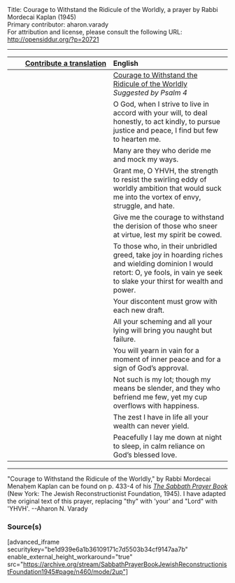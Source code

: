 <html>
<head></head>
<body>
Title: Courage to Withstand the Ridicule of the Worldly, a prayer by Rabbi Mordecai Kaplan (1945)<br />
Primary contributor: aharon.varady<br />
For attribution and license, please consult the following URL: <a href="http://opensiddur.org/?p=20721">http://opensiddur.org/?p=20721</a>
<p />
<hr />

<table style="margin-left: auto;margin-right: auto;" class="draggable">
<thead><tr><th id="x" style="text-align: right;"><a href="/contributing/upload/">Contribute a translation</a></th><th style="text-align: left;">English</th></tr></thead>
<tbody>
<tr><td style="vertical-align:top;" width="46%">
<div class="liturgy"><span lang="he">

</span></div></td>
 
<td style="vertical-align:top;" width="53%">
<div class="english">
<u>Courage to Withstand the Ridicule of the Worldly</u>
<em>Suggested by Psalm 4</em>
</div></td></tr>


<tr><td style="vertical-align:top;" width="46%">
<div class="liturgy"><span lang="he">

</span></div></td>
 
<td style="vertical-align:top;" width="53%">
<div class="english">
O God, 
when I strive to live 
in accord with your will, 
to deal honestly, 
to act kindly, 
to pursue justice and peace, 
I find but few to hearten me.
</div></td></tr>


<tr><td style="vertical-align:top;" width="46%">
<div class="liturgy"><span lang="he">

</span></div></td>
 
<td style="vertical-align:top;" width="53%">
<div class="english">
Many are they 
who deride me 
and mock my ways.
</div></td></tr>


<tr><td style="vertical-align:top;" width="46%">
<div class="liturgy"><span lang="he">

</span></div></td>
 
<td style="vertical-align:top;" width="53%">
<div class="english">
Grant me, O YHVH, 
the strength to resist 
the swirling eddy of worldly ambition 
that would suck me into the vortex 
of envy, 
struggle, 
and hate.
</div></td></tr>


<tr><td style="vertical-align:top;" width="46%">
<div class="liturgy"><span lang="he">

</span></div></td>
 
<td style="vertical-align:top;" width="53%">
<div class="english">
Give me the courage 
to withstand the derision 
of those who sneer at virtue, 
lest my spirit be cowed.
</div></td></tr>


<tr><td style="vertical-align:top;" width="46%">
<div class="liturgy"><span lang="he">

</span></div></td>
 
<td style="vertical-align:top;" width="53%">
<div class="english">
To those who, 
in their unbridled greed, 
take joy in hoarding riches 
and wielding dominion 
I would retort: 
O, ye fools, 
in vain ye seek 
to slake your thirst 
for wealth and power.
</div></td></tr>


<tr><td style="vertical-align:top;" width="46%">
<div class="liturgy"><span lang="he">

</span></div></td>
 
<td style="vertical-align:top;" width="53%">
<div class="english">
Your discontent must grow with each new draft.
</div></td></tr>


<tr><td style="vertical-align:top;" width="46%">
<div class="liturgy"><span lang="he">

</span></div></td>
 
<td style="vertical-align:top;" width="53%">
<div class="english">
All your scheming 
and all your lying 
will bring you naught but failure.
</div></td></tr>


<tr><td style="vertical-align:top;" width="46%">
<div class="liturgy"><span lang="he">

</span></div></td>
 
<td style="vertical-align:top;" width="53%">
<div class="english">
You will yearn in vain 
for a moment of inner peace 
and for a sign of God’s approval.
</div></td></tr>


<tr><td style="vertical-align:top;" width="46%">
<div class="liturgy"><span lang="he">

</span></div></td>
 
<td style="vertical-align:top;" width="53%">
<div class="english">
Not such is my lot; 
though my means be slender, 
and they who befriend me few, 
yet my cup overflows with happiness.
</div></td></tr>


<tr><td style="vertical-align:top;" width="46%">
<div class="liturgy"><span lang="he">

</span></div></td>
 
<td style="vertical-align:top;" width="53%">
<div class="english">
The zest I have in life 
all your wealth can never yield.
</div></td></tr>


<tr><td style="vertical-align:top;" width="46%">
<div class="liturgy"><span lang="he">

</span></div></td>
 
<td style="vertical-align:top;" width="53%">
<div class="english">
Peacefully I lay me down at night to sleep, 
in calm reliance on God’s blessed love.
</div></td></tr>
</tbody></table>

<hr />

"Courage to Withstand the Ridicule of the Worldly," by Rabbi Mordecai Menaḥem Kaplan can be found on p. 433-4 of his <em><a href="https://opensiddur.org/compilations/siddurim/sabbath-prayer-book-by-mordecai-kaplan-1945/">The Sabbath Prayer Book</a></em> (New York: The Jewish Reconstructionist Foundation, 1945). I have adapted the original text of this prayer, replacing "thy" with 'your' and "Lord" with 'YHVH'. --Aharon N. Varady

<h3>Source(s)</h3>

[advanced_iframe securitykey="be1d939e6a1b36109171c7d5503b34cf9147aa7b" enable_external_height_workaround="true" src="https://archive.org/stream/SabbathPrayerBookJewishReconstructionistFoundation1945#page/n460/mode/2up"]
</body>
</html>